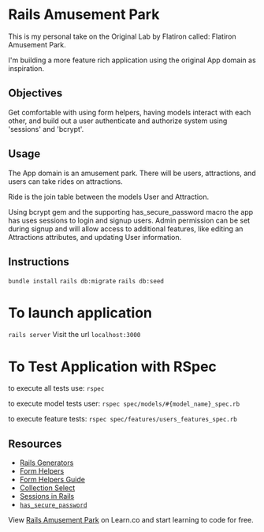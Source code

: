 # Rails Amusement Park
This is my personal take on the Original Lab by Flatiron called: Flatiron Amusement Park.

I'm building a more feature rich application using the original App domain as inspiration.

## Objectives

Get comfortable with using form helpers, having models interact with each other, and build out a
user authenticate and authorize system using 'sessions' and 'bcrypt'.

## Usage
The App domain is an amusement park. There will be users, attractions, and users can take rides on attractions.

Ride is the join table between the models User and Attraction.

Using bcrypt gem and the supporting has_secure_password macro the app has uses sessions to
login and signup users. Admin permission can be set during signup and will allow access to
additional features, like editing an Attractions attributes, and updating User information.

## Instructions
`bundle install`
`rails db:migrate`
`rails db:seed`

# To launch application
`rails server`
Visit the url `localhost:3000`

# To Test Application with RSpec
to execute all tests use:
`rspec`

to execute model tests user:
`rspec spec/models/#{model_name}_spec.rb`

to execute feature tests:
`rspec spec/features/users_features_spec.rb`

## Resources
* [Rails Generators](http://guides.rubyonrails.org/generators.html)
* [Form Helpers](http://api.rubyonrails.org/classes/ActionView/Helpers/FormHelper.html)
* [Form Helpers Guide](http://guides.rubyonrails.org/form_helpers.html)
* [Collection Select](http://stackoverflow.com/questions/8907867/can-someone-explain-collection-select-to-me-in-clear-simple-terms)
* [Sessions in Rails](http://guides.rubyonrails.org/security.html#sessions)
* [`has_secure_password`](http://api.rubyonrails.org/classes/ActiveModel/SecurePassword/ClassMethods.html)

<p data-visibility='hidden'>View <a href='https://learn.co/lessons/rails-amusement-park' title='Rails Amusement Park'>Rails Amusement Park</a> on Learn.co and start learning to code for free.</p>
